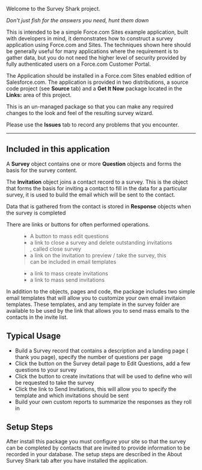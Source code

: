 Welcome to the Survey Shark project.

_Don't just fish for the answers you need, hunt them down_

This is intended to be a simple Force.com Sites example application, built with developers in mind, it demonstrates how to construct a survey application using Force.com and Sites.  The techniques shown here should be generally useful for many applications where the requirement is to gather data, but you do not need the higher level of security provided by fully authenticated users on a Force.com Customer Portal.


The Application should be installed in a Force.com Sites enabled edition of Salesforce.com.   The application is provided in two distributions, a source code project (see **Source** tab) and a **Get It Now** package located in the **Links:** area of this project.

This is an un-managed package so that you can make any required changes to the look and feel of the resulting survey wizard.

Please use the **Issues** tab to record any problems that you encounter.

---


## Included in this application ##
A **Survey** object contains one or more <b>Question</b> objects and forms the basis for the survey content.

The **Invitation** object joins a contact record to a survey. This is the object that forms the basis for inviting a contact to fill in the data for a particular survey, it is used to build the email which will be sent to the contact.

Data that is gathered from the contact is stored in **Response** objects when the survey is completed

There are links or buttons for often performed operations.
<ul>
<blockquote><li>A button to mass edit questions</li>
<li>a link to close a survey and delete outstanding invitations<br>
, called close survey</li>
<li>a link on the invitation to preview / take the survey, this<br>
can be included in email templates</li></blockquote>

<blockquote><li>a link to mass create invitations</li>
<li>a link to mass send invitations</li>
</ul></blockquote>


In addition to the objects, pages and code, the package includes two simple email templates that will allow you to customize your own email
invitaion templates.  These templates, and any template in the survey folder are available to be used by the link that allows you to send mass emails to
the contacts in the invite list.


## Typical Usage ##
<ul>

<li>Build a Survey record that contains a description and a landing page ( thank you page), specify the number of questions per page</li>
<li>Click the button on the Survey detail page to Edit Questions, add a few questions to your survey</li>
<li>Click the button to create invitations that will be used to define who will be requested to take the survey</li>
<li>Click the link to Send Invitations, this will allow you to specify the template and which invitations should be sent</li>
<li>Build your own custom reports to summarize the responses as they roll in</li>
</ul>



## Setup Steps ##
After install this package you must configure your site so that the survey can be completed by contacts that are invited to provide information to be recorded in your database.  The setup steps are described in the About Survey Shark tab after you have installed the application.

